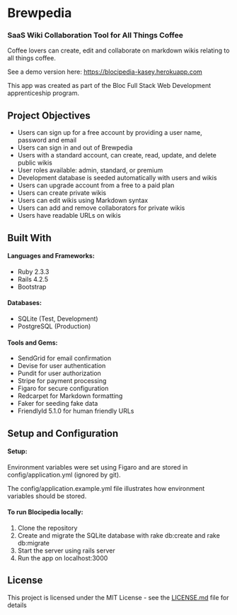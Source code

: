 # Brewpedia

### SaaS Wiki Collaboration Tool for All Things Coffee

Coffee lovers can create, edit and collaborate on markdown wikis relating to all things coffee.

See a demo version here: https://blocipedia-kasey.herokuapp.com

This app was created as part of the Bloc Full Stack Web Development apprenticeship program.

## Project Objectives

- Users can sign up for a free account by providing a user name, password and email
- Users can sign in and out of Brewpedia
- Users with a standard account, can create, read, update, and delete public wikis
- User roles available: admin, standard, or premium
- Development database is seeded automatically with users and wikis
- Users can upgrade account from a free to a paid plan
- Users can create private wikis
- Users can edit wikis using Markdown syntax
- Users can add and remove collaborators for private wikis
- Users have readable URLs on wikis

## Built With

#### Languages and Frameworks:
- Ruby 2.3.3
- Rails 4.2.5
- Bootstrap

#### Databases:
- SQLite (Test, Development)
- PostgreSQL (Production)

#### Tools and Gems:
- SendGrid for email confirmation
- Devise for user authentication
- Pundit for user authorization
- Stripe for payment processing
- Figaro for secure configuration
- Redcarpet for Markdown formatting
- Faker for seeding fake data
- FriendlyId 5.1.0 for human friendly URLs

## Setup and Configuration

#### Setup:

Environment variables were set using Figaro and are stored in config/application.yml (ignored by git).

The config/application.example.yml file illustrates how environment variables should be stored.

#### To run Blocipedia locally:

1. Clone the repository
2. Create and migrate the SQLite database with rake db:create and rake db:migrate
3. Start the server using rails server
4. Run the app on localhost:3000

## License

This project is licensed under the MIT License - see the [LICENSE.md](LICENSE.md) file for details
